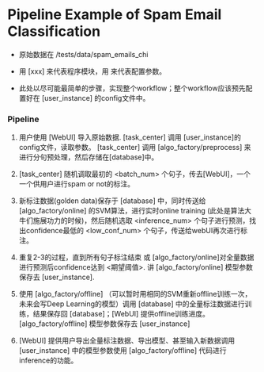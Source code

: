 # Pipeline Example of Spam Email Classification

* 原始数据在 /tests/data/spam_emails_chi

* 用 [xxx] 来代表程序模块，用 <xxx> 来代表配置参数。
    
* 此处以尽可能最简单的步骤，实现整个workflow；整个workflow应该预先配置好在 [user_instance] 的config文件中。

### Pipeline
1. 用户使用 [WebUI] 导入原始数据. [task_center] 调用 [user_instance]的config文件，读取参数。 [task_center] 调用 [algo_factory/preprocess] 来进行分句预处理，然后存储在[database]中。

2. [task_center] 随机调取最初的 <batch_num> 个句子，传去[WebUI]，一个一个供用户进行spam or not的标注。

3. 新标注数据(golden data)保存于 [database] 中，同时传送给 [algo_factory/online] 的SVM算法，进行实时online training (此处是算法大牛们施展功力的时候)，然后随机选取 <inference_num> 个句子进行预测，找出confidence最低的 <low_conf_num> 个句子，传送给webUI再次进行标注。

4. 重复2-3的过程，直到所有句子标注结束 或 [algo_factory/online]对全量数据进行预测后confidence达到 <期望阈值>. 讲 [algo_factory/online] 模型参数保存去 [user_instance].

5. 使用 [algo_factory/offline] （可以暂时用相同的SVM重新offline训练一次，未来会写Deep Learning的模型）调用 [database] 中的全量标注数据进行训练，结果保存回 [database]；[WebUI] 提供offline训练进度。[algo_factory/offline] 模型参数保存去 [user_instance]

6. [WebUI] 提供用户导出全量标注数据、导出模型、甚至输入新数据调用 [user_instance] 中的模型参数使用 [algo_factory/offline] 代码进行inference的功能。
